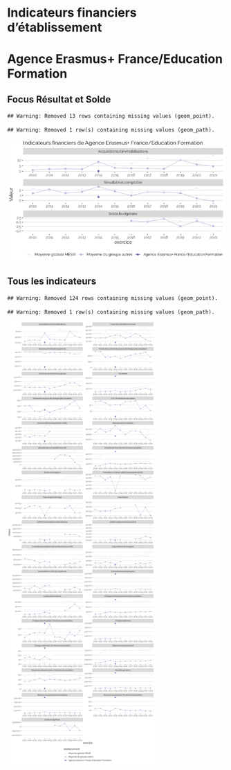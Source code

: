 Indicateurs financiers d’établissement
================

# Agence Erasmus+ France/Education Formation

## Focus Résultat et Solde

    ## Warning: Removed 13 rows containing missing values (geom_point).

    ## Warning: Removed 1 row(s) containing missing values (geom_path).

![](agence_erasmus__france_education_formation_files/figure-gfm/etab.focus-1.png)<!-- -->

## Tous les indicateurs

    ## Warning: Removed 124 rows containing missing values (geom_point).

    ## Warning: Removed 1 row(s) containing missing values (geom_path).

![](agence_erasmus__france_education_formation_files/figure-gfm/etab-1.png)<!-- -->
